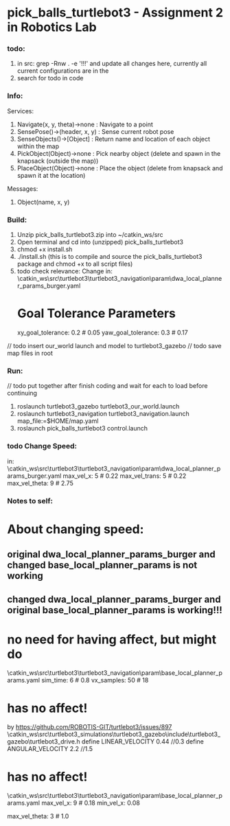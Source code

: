 # pick_balls_turtlebot3 - Assignment 2 in Robotics Lab

### todo:
1. in src: grep -Rnw . -e '!!!'
  and update all changes here, currently all current configurations are in the 
2. search for todo in code

### Info:
Services:
1. Navigate(x, y, theta)->none		: Navigate to a point
2. SensePose()->(header, x, y)		: Sense current robot pose
3. SenseObjects()->[Object]	: Return name and location of each object within the map
4. PickObject(Object)->none	: Pick nearby object (delete and spawn in the knapsack (outside the map))
5. PlaceObject(Object)->none	: Place the object (delete from knapsack and spawn it at the location)

Messages:
1. Object(name, x, y)

### Build:
1. Unzip pick_balls_turtlebot3.zip into ~/catkin_ws/src
2. Open terminal and cd into (unzipped) pick_balls_turtlebot3
3. chmod +x install.sh
4. ./install.sh (this is to compile and source the pick_balls_turtlebot3 package and chmod +x to all script files)
5. todo check relevance: Change in: \catkin_ws\src\turtlebot3\turtlebot3_navigation\param\dwa_local_planner_params_burger.yaml
    # Goal Tolerance Parameters
    xy_goal_tolerance: 0.2 # 0.05
    yaw_goal_tolerance: 0.3 # 0.17

// todo insert our_world launch and model to turtlebot3_gazebo
// todo save map files in root

### Run:
// todo put together after finish coding and wait for each to load before continuing
1. roslaunch turtlebot3_gazebo turtlebot3_our_world.launch
2. roslaunch turtlebot3_navigation turtlebot3_navigation.launch map_file:=$HOME/map.yaml
3. roslaunch pick_balls_turtlebot3 control.launch

### todo Change Speed:
in: \catkin_ws\src\turtlebot3\turtlebot3_navigation\param\dwa_local_planner_params_burger.yaml
  max_vel_x: 5 # 0.22
  max_vel_trans: 5 # 0.22
  max_vel_theta: 9 # 2.75


### Notes to self:
# About changing speed:
## original dwa_local_planner_params_burger and changed base_local_planner_params is not working
## changed dwa_local_planner_params_burger and original base_local_planner_params is working!!!

# no need for having affect, but might do
\catkin_ws\src\turtlebot3\turtlebot3_navigation\param\base_local_planner_params.yaml
  sim_time: 6 # 0.8
  vx_samples: 50 # 18

# has no affect!
by https://github.com/ROBOTIS-GIT/turtlebot3/issues/897
\catkin_ws\src\turtlebot3_simulations\turtlebot3_gazebo\include\turtlebot3_gazebo\turtlebot3_drive.h
 define LINEAR_VELOCITY  0.44 //0.3
 define ANGULAR_VELOCITY 2.2  //1.5

# has no affect!
\catkin_ws\src\turtlebot3\turtlebot3_navigation\param\base_local_planner_params.yaml
  max_vel_x: 9 # 0.18
  min_vel_x: 0.08

  max_vel_theta:  3 # 1.0
